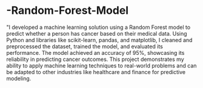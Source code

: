 # -Random-Forest-Model
"I developed a machine learning solution using a Random Forest model to predict whether a person has cancer based on their medical data. Using Python and libraries like scikit-learn, pandas, and matplotlib, I cleaned and preprocessed the dataset, trained the model, and evaluated its performance. The model achieved an accuracy of 95%, showcasing its reliability in predicting cancer outcomes. This project demonstrates my ability to apply machine learning techniques to real-world problems and can be adapted to other industries like healthcare and finance for predictive modeling.
